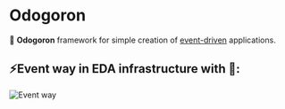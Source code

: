 # Odogoron
🤖 **Odogoron** framework for simple creation of [event-driven](https://en.wikipedia.org/wiki/Event-driven_architecture) applications.


## ⚡️Event way in EDA infrastructure with 🐲:
![Event way](https://user-images.githubusercontent.com/48920434/160395872-15ac31cb-9eff-4e90-bc2c-d48a73ca28c2.png )
